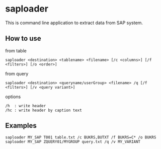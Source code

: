 saploader
=============

This is command line application to extract data from SAP system.  

## How to use
from table

```
saploader <destination> <tablename> <filename> [/c <columns>] [/f <filters>] [/o <order>]
```

from query

```
saploader <destination> <queryname/userGroup> <filename> /q [/f <filters>] [/v <query variant>]
```

options

```
/h  : write header
/hc : write header by caption text
```

## Examples

```
saploader MY_SAP T001 table.txt /c BUKRS,BUTXT /f BUKRS=C* /o BUKRS
saploader MY_SAP ZQUERY01/MYGROUP query.txt /q /v MY_VARIANT
```
